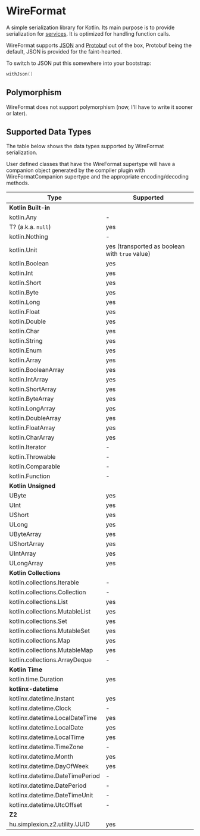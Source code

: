 # WireFormat

A simple serialization library for Kotlin. Its main purpose is to provide serialization 
for [services](../service/service.md). It is optimized for handling function calls.

WireFormat supports [JSON](https://json.org) and [Protobuf](https://protobuf.dev) out of the box, Protobuf being the
default, JSON is provided for the faint-hearted.

To switch to JSON put this somewhere into your bootstrap:

```kotlin
withJson()
```

## Polymorphism

WireFormat does not support polymorphism (now, I'll have to write it sooner or later).

## Supported Data Types

The table below shows the data types supported by WireFormat serialization.

User defined classes that have the WireFormat supertype will have a companion object
generated by the compiler plugin with WireFormatCompanion supertype and the appropriate
encoding/decoding methods.

| Type                             | Supported                                      |
|----------------------------------|------------------------------------------------|
| **Kotlin Built-in**              |                                                |
| kotlin.Any                       | -                                              |
| T? (a.k.a. `null`)               | yes                                            |
| kotlin.Nothing                   | -                                              |
| kotlin.Unit                      | yes (transported as boolean with `true` value) | 
| kotlin.Boolean                   | yes                                            |
| kotlin.Int                       | yes                                            |
| kotlin.Short                     | yes                                            |
| kotlin.Byte                      | yes                                            |
| kotlin.Long                      | yes                                            |
| kotlin.Float                     | yes                                            |
| kotlin.Double                    | yes                                            |
| kotlin.Char                      | yes                                            |
| kotlin.String                    | yes                                            | 
| kotlin.Enum<T>                   | yes                                            |
| kotlin.Array<T>                  | yes                                            |
| kotlin.BooleanArray              | yes                                            |
| kotlin.IntArray                  | yes                                            |
| kotlin.ShortArray                | yes                                            |
| kotlin.ByteArray                 | yes                                            |
| kotlin.LongArray                 | yes                                            |
| kotlin.DoubleArray               | yes                                            |
| kotlin.FloatArray                | yes                                            |
| kotlin.CharArray                 | yes                                            |
| kotlin.Iterator                  | -                                              |
| kotlin.Throwable                 | -                                              |
| kotlin.Comparable                | -                                              |
| kotlin.Function                  | -                                              |
| **Kotlin Unsigned**              |                                                | 
| UByte                            | yes                                            |
| UInt                             | yes                                            |
| UShort                           | yes                                            |
| ULong                            | yes                                            |
| UByteArray                       | yes                                            | 
| UShortArray                      | yes                                            |
| UIntArray                        | yes                                            |
| ULongArray                       | yes                                            |
| **Kotlin Collections**           |                                                |
| kotlin.collections.Iterable      | -                                              |
| kotlin.collections.Collection    | -                                              |
| kotlin.collections.List          | yes                                            |
| kotlin.collections.MutableList   | yes                                            |
| kotlin.collections.Set           | yes                                            |
| kotlin.collections.MutableSet    | yes                                            |
| kotlin.collections.Map           | yes                                            |
| kotlin.collections.MutableMap    | yes                                            |
| kotlin.collections.ArrayDeque    | -                                              | 
| **Kotlin Time**                  |                                                |
| kotlin.time.Duration             | yes                                            |
| **kotlinx-datetime**             |                                                |
| kotlinx.datetime.Instant         | yes                                            |
| kotlinx.datetime.Clock           | -                                              |
| kotlinx.datetime.LocalDateTime   | yes                                            |
| kotlinx.datetime.LocalDate       | yes                                            |
| kotlinx.datetime.LocalTime       | yes                                            |
| kotlinx.datetime.TimeZone        | -                                              |
| kotlinx.datetime.Month           | yes                                            |
| kotlinx.datetime.DayOfWeek       | yes                                            |
| kotlinx.datetime.DateTimePeriod  | -                                              |
| kotlinx.datetime.DatePeriod      | -                                              |
| kotlinx.datetime.DateTimeUnit    | -                                              |
| kotlinx.datetime.UtcOffset       | -                                              |
| **Z2**                           |                                                |
| hu.simplexion.z2.utility.UUID<T> | yes                                            |
